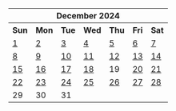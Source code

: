 <table align="center" border="0" cellpadding="0" cellspacing="0" class="month">
 <tr>
  <th class="month" colspan="7">
   December 2024
  </th>
 </tr>
 <tr>
  <th class="sun">
   Sun
  </th>
  <th class="mon">
   Mon
  </th>
  <th class="tue">
   Tue
  </th>
  <th class="wed">
   Wed
  </th>
  <th class="thu">
   Thu
  </th>
  <th class="fri">
   Fri
  </th>
  <th class="sat">
   Sat
  </th>
 </tr>
 <tr>
  <td class="sun">
   <a href="20241201.py">
    1
   </a>
  </td>
  <td class="mon">
   <a href="20241202.py">
    2
   </a>
  </td>
  <td class="tue">
   <a href="20241203.py">
    3
   </a>
  </td>
  <td class="wed">
   <a href="20241204.py">
    4
   </a>
  </td>
  <td class="thu">
   <a href="20241205.py">
    5
   </a>
  </td>
  <td class="fri">
   <a href="20241206.py">
    6
   </a>
  </td>
  <td class="sat">
   <a href="20241207.py">
    7
   </a>
  </td>
 </tr>
 <tr>
  <td class="sun">
   <a href="20241208.py">
    8
   </a>
  </td>
  <td class="mon">
   <a href="20241209.py">
    9
   </a>
  </td>
  <td class="tue">
   <a href="20241210.py">
    10
   </a>
  </td>
  <td class="wed">
   <a href="20241211.py">
    11
   </a>
  </td>
  <td class="thu">
   <a href="20241212.py">
    12
   </a>
  </td>
  <td class="fri">
   <a href="20241213.py">
    13
   </a>
  </td>
  <td class="sat">
   <a href="20241214.py">
    14
   </a>
  </td>
 </tr>
 <tr>
  <td class="sun">
   <a href="20241215.py">
    15
   </a>
  </td>
  <td class="mon">
   <a href="20241216.py">
    16
   </a>
  </td>
  <td class="tue">
   <a href="20241217.py">
    17
   </a>
  </td>
  <td class="wed">
   <a href="20241218.py">
    18
   </a>
  </td>
  <td class="thu">
   19
  </td>
  <td class="fri">
   <a href="20241220.py">
    20
   </a>
  </td>
  <td class="sat">
   <a href="20241221.py">
    21
   </a>
  </td>
 </tr>
 <tr>
  <td class="sun">
   <a href="20241222.py">
    22
   </a>
  </td>
  <td class="mon">
   <a href="20241223.py">
    23
   </a>
  </td>
  <td class="tue">
   <a href="20241224.py">
    24
   </a>
  </td>
  <td class="wed">
   <a href="20241225.py">
    25
   </a>
  </td>
  <td class="thu">
   <a href="20241226.py">
    26
   </a>
  </td>
  <td class="fri">
   <a href="20241227.py">
    27
   </a>
  </td>
  <td class="sat">
   <a href="20241228.py">
    28
   </a>
  </td>
 </tr>
 <tr>
  <td class="sun">
   29
  </td>
  <td class="mon">
   30
  </td>
  <td class="tue">
   31
  </td>
  <td class="noday">
  </td>
  <td class="noday">
  </td>
  <td class="noday">
  </td>
  <td class="noday">
  </td>
 </tr>
</table>
